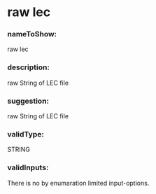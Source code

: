 

# raw lec



  


### nameToShow:
  
raw lec  


### description:
  
raw String of LEC file  


### suggestion:
  
raw String of LEC file  


### validType:
  
STRING  


### validInputs:
  
There is no by enumaration limited input-options.

